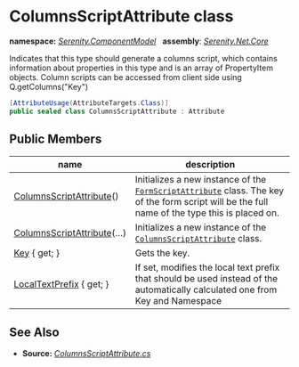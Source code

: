 # ColumnsScriptAttribute class
**namespace:** *[Serenity.ComponentModel](../README.md#serenity.componentmodel-namespace)*   **assembly**: *[Serenity.Net.Core](../README.md)*

Indicates that this type should generate a columns script, which contains information about properties in this type and is an array of PropertyItem objects. Column scripts can be accessed from client side using Q.getColumns("Key")

```csharp
[AttributeUsage(AttributeTargets.Class)]
public sealed class ColumnsScriptAttribute : Attribute
```

## Public Members

| name | description |
| --- | --- |
| [ColumnsScriptAttribute](ColumnsScriptAttribute/ColumnsScriptAttribute.md)() | Initializes a new instance of the [`FormScriptAttribute`](FormScriptAttribute.md) class. The key of the form script will be the full name of the type this is placed on. |
| [ColumnsScriptAttribute](ColumnsScriptAttribute/ColumnsScriptAttribute.md)(…) | Initializes a new instance of the [`ColumnsScriptAttribute`](ColumnsScriptAttribute.md) class. |
| [Key](ColumnsScriptAttribute/Key.md) { get; } | Gets the key. |
| [LocalTextPrefix](ColumnsScriptAttribute/LocalTextPrefix.md) { get; } | If set, modifies the local text prefix that should be used instead of the automatically calculated one from Key and Namespace |

## See Also

* **Source:** *[ColumnsScriptAttribute.cs](https://github.com/serenity-is/Serenity/blob/master/src/Serenity.Net.Core/ComponentModel/Extensibility/ColumnsScriptAttribute.cs)*